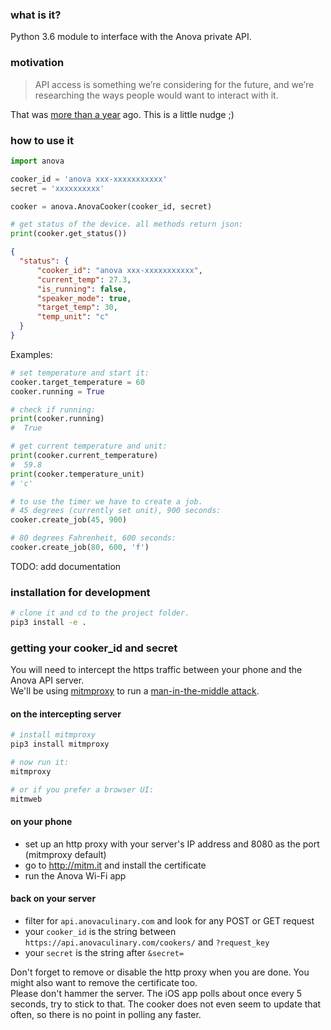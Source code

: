 ### what is it?

Python 3.6 module to interface with the Anova private API.


### motivation

> API access is something we’re considering for the future, and we’re researching the ways people would want to interact with it. 

That was [more than a year](https://www.reddit.com/r/sousvide/comments/3p1kas/hello_from_anova_ask_us_anything_about_the_wifi_pc/cw6qoh7/?st=ixa812m5&sh=86182a3b&context=10) ago. This is a little nudge ;)

### how to use it

```python
import anova

cooker_id = 'anova xxx-xxxxxxxxxxx'
secret = 'xxxxxxxxxx'

cooker = anova.AnovaCooker(cooker_id, secret)

# get status of the device. all methods return json:
print(cooker.get_status())
```

```json
{
  "status": {
      "cooker_id": "anova xxx-xxxxxxxxxxx",
      "current_temp": 27.3,
      "is_running": false,
      "speaker_mode": true,
      "target_temp": 30,
      "temp_unit": "c"
  }
}
```

Examples:

```python
# set temperature and start it:
cooker.target_temperature = 60
cooker.running = True

# check if running:
print(cooker.running)
#  True

# get current temperature and unit:
print(cooker.current_temperature)
#  59.8
print(cooker.temperature_unit)
# 'c'

# to use the timer we have to create a job.
# 45 degrees (currently set unit), 900 seconds:
cooker.create_job(45, 900)

# 80 degrees Fahrenheit, 600 seconds:
cooker.create_job(80, 600, 'f')
```

TODO: add documentation

### installation for development

```sh
# clone it and cd to the project folder.
pip3 install -e .
```

### getting your cooker_id and secret
You will need to intercept the https traffic between your phone and the Anova API server.  <br>
We'll be using [mitmproxy](https://mitmproxy.org/) to run a [man-in-the-middle attack](https://en.wikipedia.org/wiki/Man-in-the-middle_attack).

#### on the intercepting server
```sh
# install mitmproxy
pip3 install mitmproxy

# now run it:
mitmproxy

# or if you prefer a browser UI:
mitmweb
```

#### on your phone

- set up an http proxy with your server's IP address and 8080 as the port (mitmproxy default)
- go to http://mitm.it and install the certificate
- run the Anova Wi-Fi app

#### back on your server

- filter for `api.anovaculinary.com` and look for any POST or GET request
- your `cooker_id` is the string between `https://api.anovaculinary.com/cookers/` and `?request_key`
- your `secret` is the string after `&secret=`

Don't forget to remove or disable the http proxy when you are done. You might also want to remove the certificate too.<br>
Please don't hammer the server. The iOS app polls about once every 5 seconds, try to stick to that. The cooker does not even seem to update that often, so there is no point in polling any faster.
